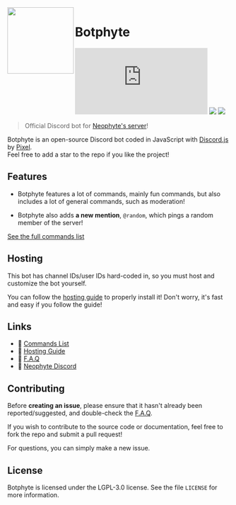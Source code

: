 <img width="150" height="150" align="left" src="https://cdn.discordapp.com/attachments/877589565186113548/877602375228096592/render.png"> 

# Botphyte

[![](https://img.shields.io/npm/v/discord.js?label=discord.js)](https://github.com/discordjs)
[![](https://img.shields.io/badge/patreon-donate-orange.svg)](https://www.patreon.com/Pix3l_)
[![](https://www.codefactor.io/repository/github/WhosPix3l/Botphyte)](https://www.codefactor.io/repository/github/WhosPix3l/Botphyte)

> Official Discord bot for [Neophyte's server](https://discord.com/invite/WeD3ypV)!

Botphyte is an open-source Discord bot coded in JavaScript with [Discord.js](https://discord.js.org) by [Pixel](https://github.com/WhosPix3l).  
Feel free to add a star to the repo if you like the project!

## Features

* Botphyte features a lot of commands, mainly fun commands, but also includes a lot of general commands, such as moderation!

* Botphyte also adds **a new mention**, `@random`, which pings a random member of the server!

[See the full commands list](https://github.com/WhosPix3l/Botphyte/wiki/Commands)

## Hosting

This bot has channel IDs/user IDs hard-coded in, so you must host and customize the bot yourself.

You can follow the [hosting guide](https://https://github.com/WhosPix3l/Botphyte/wiki/Hosting) to properly install it! Don't worry, it's fast and easy if you follow the guide!

## Links

*   🧩 [Commands List](https://www.github.com/WhosPix3l/Botphyte/wiki/Commands)
*   🚀 [Hosting Guide](https://www.github.com/WhosPix3l/Botphyte/wiki/Hosting)
*   📌 [F.A.Q](https://www.github.com/WhosPix3l/Botphyte/wiki/FAQ)
*   🤖 [Neophyte Discord](https://www.discord.com/invite/WeD3ypV)

## Contributing

Before **creating an issue**, please ensure that it hasn't already been reported/suggested, and double-check the [F.A.Q](https://https://github.com/WhosPix3l/Botphyte/wiki/FAQ).

If you wish to contribute to the source code or documentation, feel free to fork the repo and submit a pull request!

For questions, you can simply make a new issue.

## License

Botphyte is licensed under the LGPL-3.0 license. See the file `LICENSE` for more information.
